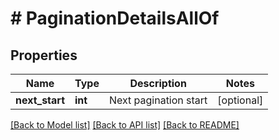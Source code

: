 # # PaginationDetailsAllOf

## Properties

Name | Type | Description | Notes
------------ | ------------- | ------------- | -------------
**next_start** | **int** | Next pagination start | [optional]

[[Back to Model list]](../../README.md#models) [[Back to API list]](../../README.md#endpoints) [[Back to README]](../../README.md)
